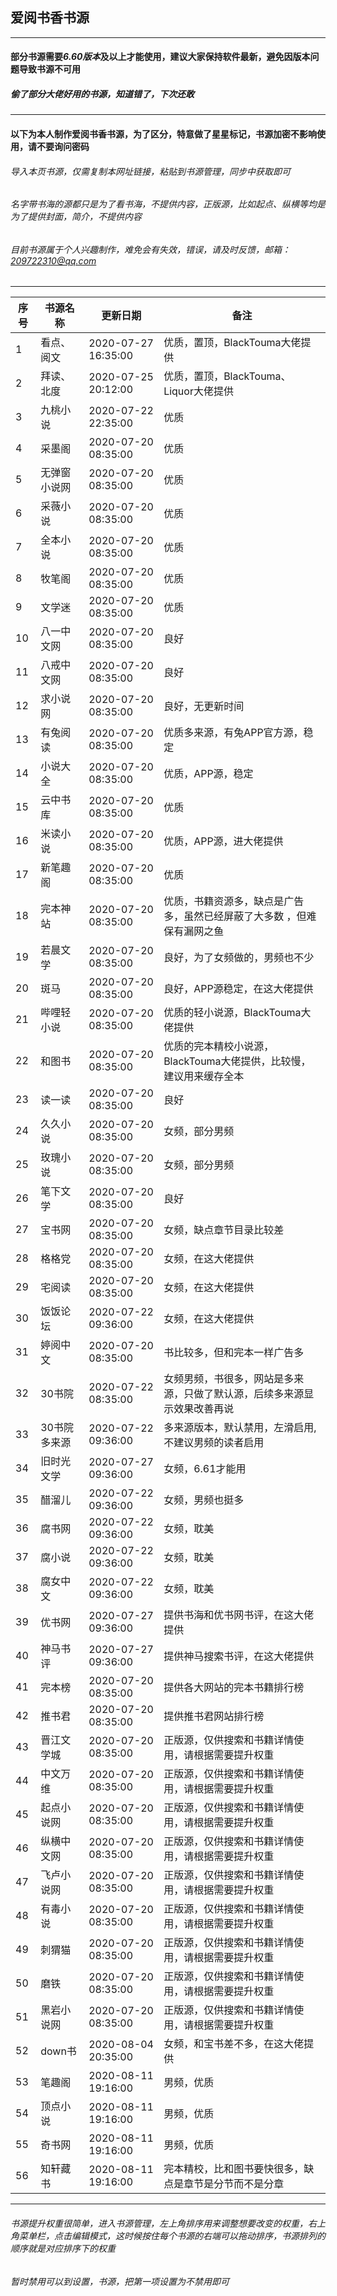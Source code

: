 ## 爱阅书香书源
------------
#### 部分书源需要*6.60版本*及以上才能使用，建议大家保持软件最新，避免因版本问题导致书源不可用

##### 偷了部分大佬好用的书源，知道错了，下次还敢

------------
#### 以下为本人制作爱阅书香书源，为了区分，特意做了星星标记，书源加密不影响使用，请不要询问密码
###### 导入本页书源，仅需复制本网址链接，粘贴到书源管理，同步中获取即可 
###### 名字带书海的源都只是为了看书海，不提供内容，正版源，比如起点、纵横等均是为了提供封面，简介，不提供内容
###### 目前书源属于个人兴趣制作，难免会有失效，错误，请及时反馈，邮箱：209722310@qq.com
------------

|序号   | 书源名称  | 更新日期  | 备注  |
| ------------ | ------------ | ------------ | ------------ |
|  1 |看点、阅文    |2020-07-27 16:35:00   |优质，置顶，BlackTouma大佬提供|
|  2 |拜读、北度    |2020-07-25 20:12:00   |优质，置顶，BlackTouma、Liquor大佬提供|
|  3 |九桃小说      |2020-07-22 22:35:00   |优质|
|  4 |采墨阁        |2020-07-20 08:35:00   |优质|
|  5 |无弹窗小说网  |2020-07-20 08:35:00   |优质|
|  6 |采薇小说      |2020-07-20 08:35:00   |优质|
|  7 |全本小说      |2020-07-20 08:35:00   |优质|
|  8 |牧笔阁        |2020-07-20 08:35:00   |优质|
|  9 |文学迷        |2020-07-20 08:35:00   |优质|
| 10 |八一中文网    |2020-07-20 08:35:00   |良好|
| 11 |八戒中文网    |2020-07-20 08:35:00   |良好|
| 12 |求小说网      |2020-07-20 08:35:00   |良好，无更新时间|
| 13 |有兔阅读      |2020-07-20 08:35:00   |优质多来源，有兔APP官方源，稳定|
| 14 |小说大全      |2020-07-20 08:35:00   |优质，APP源，稳定|
| 15 |云中书库      |2020-07-20 08:35:00   |优质 |
| 16 |米读小说      |2020-07-20 08:35:00   |优质，APP源，进大佬提供|
| 17 |新笔趣阁      |2020-07-20 08:35:00   |优质|
| 18 |完本神站      |2020-07-20 08:35:00   |优质，书籍资源多，缺点是广告多，虽然已经屏蔽了大多数 ，但难保有漏网之鱼|
| 19 |若晨文学      |2020-07-20 08:35:00   |良好，为了女频做的，男频也不少|
| 20 |斑马          |2020-07-20 08:35:00   |良好，APP源稳定，在这大佬提供|
| 21 |哔哩轻小说    |2020-07-20 08:35:00   |优质的轻小说源，BlackTouma大佬提供|
| 22 |和图书        |2020-07-20 08:35:00   |优质的完本精校小说源，BlackTouma大佬提供，比较慢，建议用来缓存全本|
| 23 |读一读        |2020-07-20 08:35:00   |良好|
| 24 |久久小说      |2020-07-20 08:35:00   |女频，部分男频|
| 25 |玫瑰小说      |2020-07-20 08:35:00   |女频，部分男频|
| 26 |笔下文学      |2020-07-20 08:35:00   |良好|
| 27 |宝书网        |2020-07-20 08:35:00   |女频，缺点章节目录比较差|
| 28 |格格党        |2020-07-20 08:35:00   |女频，在这大佬提供|
| 29 |宅阅读        |2020-07-20 08:35:00   |女频，在这大佬提供|
| 30 |饭饭论坛      |2020-07-22 09:36:00   |女频，在这大佬提供|
| 31 |婷阅中文      |2020-07-20 08:35:00   |书比较多，但和完本一样广告多|
| 32 |30书院        |2020-07-22 08:35:00   |女频男频，书很多，网站是多来源，只做了默认源，后续多来源显示效果改善再说|
| 33 |30书院 多来源 |2020-07-22 09:36:00   |多来源版本，默认禁用，左滑启用,不建议男频的读者启用|
| 34 |旧时光文学    |2020-07-27 09:36:00   |女频，6.61才能用|
| 35 |醋溜儿        |2020-07-22 09:36:00   |女频，男频也挺多|
| 36 |腐书网        |2020-07-22 09:36:00   |女频，耽美|
| 37 |腐小说        |2020-07-22 09:36:00   |女频，耽美|
| 38 |腐女中文      |2020-07-22 09:36:00   |女频，耽美|
| 39 |优书网        |2020-07-27 09:36:00   |提供书海和优书网书评，在这大佬提供|
| 40 |神马书评      |2020-07-27 09:36:00   |提供神马搜索书评，在这大佬提供|
| 41 |完本榜        |2020-07-20 08:35:00   |提供各大网站的完本书籍排行榜|
| 42 |推书君        |2020-07-20 08:35:00   |提供推书君网站排行榜|
| 43 |晋江文学城    |2020-07-20 08:35:00   |正版源，仅供搜索和书籍详情使用，请根据需要提升权重|
| 44 |中文万维      |2020-07-20 08:35:00   |正版源，仅供搜索和书籍详情使用，请根据需要提升权重|
| 45 |起点小说网    |2020-07-20 08:35:00   |正版源，仅供搜索和书籍详情使用，请根据需要提升权重|
| 46 |纵横中文网    |2020-07-20 08:35:00   |正版源，仅供搜索和书籍详情使用，请根据需要提升权重|
| 47 |飞卢小说网    |2020-07-20 08:35:00   |正版源，仅供搜索和书籍详情使用，请根据需要提升权重|
| 48 |有毒小说      |2020-07-20 08:35:00   |正版源，仅供搜索和书籍详情使用，请根据需要提升权重|
| 49 |刺猬猫        |2020-07-20 08:35:00   |正版源，仅供搜索和书籍详情使用，请根据需要提升权重|
| 50 |磨铁          |2020-07-20 08:35:00   |正版源，仅供搜索和书籍详情使用，请根据需要提升权重|
| 51 |黑岩小说网    |2020-07-20 08:35:00   |正版源，仅供搜索和书籍详情使用，请根据需要提升权重|
| 52 |down书        |2020-08-04 20:35:00   |女频，和宝书差不多，在这大佬提供|
| 53 |笔趣阁        |2020-08-11 19:16:00   |男频，优质|
| 54 |顶点小说      |2020-08-11 19:16:00   |男频，优质|
| 55 |奇书网        |2020-08-11 19:16:00   |男频，优质|
| 56 |知轩藏书      |2020-08-11 19:16:00   |完本精校，比和图书要快很多，缺点是章节是分节而不是分章|

------------
###### 书源提升权重很简单，进入书源管理，左上角排序用来调整想要改变的权重，右上角菜单栏，点击编辑模式，这时候按住每个书源的右端可以拖动排序，书源排列的顺序就是对应排序下的权重
###### 暂时禁用可以到设置，书源，把第一项设置为不禁用即可
